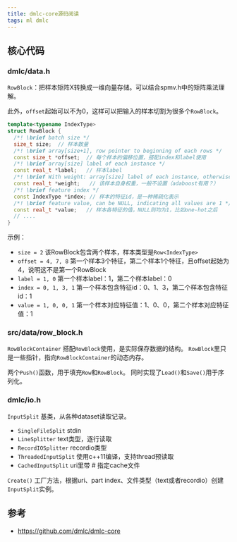 ```yaml
---
title: dmlc-core源码阅读
tags: ml dmlc
---
```



## 核心代码

### dmlc/data.h

`RowBlock`：把样本矩阵X转换成一维向量存储。可以结合spmv.h中的矩阵乘法理解。

此外，`offset`起始可以不为0，这样可以把输入的样本切割为很多个`RowBlock`。

```c++
template<typename IndexType>
struct RowBlock {
  /*! \brief batch size */
  size_t size;  // 样本数量
  /*! \brief array[size+1], row pointer to beginning of each rows */
  const size_t *offset;  // 每个样本的偏移位置，搭配index和label使用
  /*! \brief array[size] label of each instance */
  const real_t *label;   // 样本label
  /*! \brief With weight: array[size] label of each instance, otherwise nullptr */
  const real_t *weight;   // 该样本自身权重，一般不设置（adaboost有用？）
  /*! \brief feature index */
  const IndexType *index; // 样本的特征id，是一种稀疏化表示
  /*! \brief feature value, can be NULL, indicating all values are 1 */
  const real_t *value;   // 样本各特征的值，NULL则均为1，比如one-hot之后
  // ....
}
```

示例：

- `size = 2`    该RowBlock包含两个样本，样本类型是`Row<IndexType>`
- `offset = 4, 7, 8`   第一个样本3个特征，第二个样本1个特征，且offset起始为4，说明这不是第一个RowBlock
- `label = 1, 0`   第一个样本label：1，第二个样本label：0
- `index = 0, 1, 3, 1`   第一个样本包含特征id：0、1、3，第二个样本包含特征id：1
- `value = 1, 0, 0, 1`   第一个样本对应特征值：1、0、0，第二个样本对应特征值：1

### src/data/row_block.h

`RowBlockContainer` 搭配`RowBlock`使用，是实际保存数据的结构。
`RowBlock`里只是一些指针，指向`RowBlockContainer`的动态内存。

两个`Push()`函数，用于填充`Row`和`RowBlock`。
同时实现了`Load()`和`Save()`用于序列化。

### dmlc/io.h

`InputSplit` 基类，从各种dataset读取记录。

- `SingleFileSplit` stdin
- `LineSplitter` text类型，逐行读取
- `RecordIOSplitter` recordio类型
- `ThreadedInputSplit` 使用c++11编译，支持thread预读取
- `CachedInputSplit` uri里带 # 指定cache文件

`Create()` 工厂方法，根据uri、part index、文件类型（text或者recordio）创建`InputSplit`实例。

## 参考

- https://github.com/dmlc/dmlc-core
